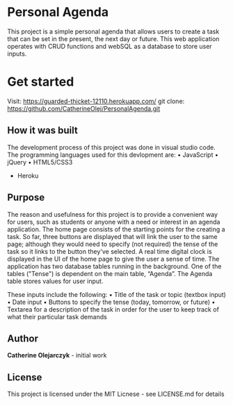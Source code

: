 # Personal Agenda

This project is a simple personal agenda that allows users to create a task that can be set in the present, the next day or future. This web application operates with CRUD functions and webSQL as a database to store user inputs.

# Get started

Visit: https://guarded-thicket-12110.herokuapp.com/
git clone: https://github.com/CatherineOlej/PersonalAgenda.git

## How it was built

The development process of this project was done in visual studio code. 
The programming languages used for this devlopment are:
•	 JavaScript
•	 jQuery
•	 HTML5/CSS3
*  Heroku

## Purpose 

The reason and usefulness for this project is to provide a convenient way for users, such as students or anyone with a need or interest in an agenda application. The home page consists of the starting points for the creating a task. So far, three buttons are displayed that will link the user to the same page; although they would need to specify (not required) the tense of the task so it links to the button they've selected. A real time digital clock is displayed in the UI of the home page to give the user a sense of time. The application has two database tables running in the background. One of the tables ("Tense") is dependent on the main table, “Agenda”. The Agenda table stores values for user input. 

These inputs include the following:
•	Title of the task or topic (textbox input)
•	Date input 
•	Buttons to specify the tense (today, tomorrow, or future)
•	Textarea for a description of the task in order for the user to keep track of what their particular task demands

## Author

**Catherine Olejarczyk** - initial work

## License 

This project is licensed under the MIT Licnese - see LICENSE.md for details


